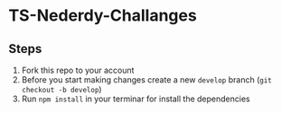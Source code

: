 # TS-Nederdy-Challanges

## Steps

1. Fork this repo to your account
1. Before you start making changes create a new `develop` branch (`git checkout -b develop`)
1. Run `npm install` in your terminar for install the dependencies
